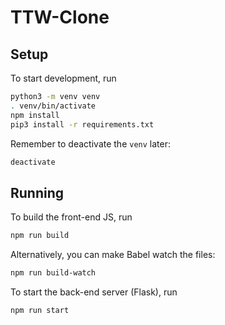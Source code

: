 # TTW-Clone

## Setup

To start development, run

```sh
python3 -m venv venv
. venv/bin/activate
npm install
pip3 install -r requirements.txt
```

Remember to deactivate the `venv` later:

```sh
deactivate
```

## Running

To build the front-end JS, run

```sh
npm run build
```

Alternatively, you can make Babel watch the files:

```sh
npm run build-watch
```

To start the back-end server (Flask), run

```sh
npm run start
```
